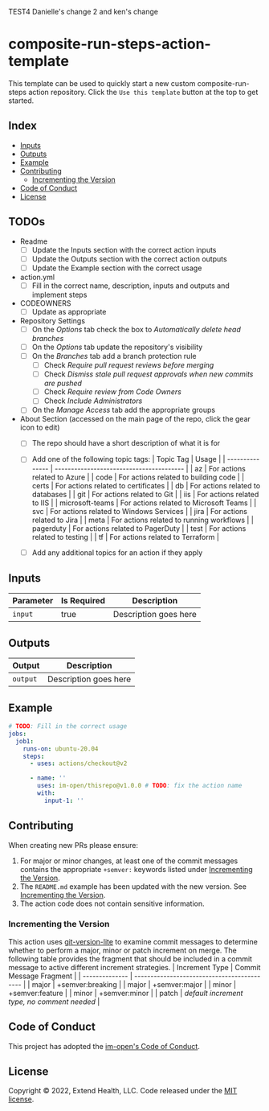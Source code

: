 TEST4 
Danielle's change 2
and ken's change
# composite-run-steps-action-template

This template can be used to quickly start a new custom composite-run-steps action repository.  Click the `Use this template` button at the top to get started.

## Index

- [Inputs](#inputs)
- [Outputs](#outputs)
- [Example](#example)
- [Contributing](#contributing)
  - [Incrementing the Version](#incrementing-the-version)
- [Code of Conduct](#code-of-conduct)
- [License](#license)
  
## TODOs
- Readme
  - [ ] Update the Inputs section with the correct action inputs
  - [ ] Update the Outputs section with the correct action outputs
  - [ ] Update the Example section with the correct usage   
- action.yml
  - [ ] Fill in the correct name, description, inputs and outputs and implement steps
- CODEOWNERS
  - [ ] Update as appropriate
- Repository Settings
  - [ ] On the *Options* tab check the box to *Automatically delete head branches*
  - [ ] On the *Options* tab update the repository's visibility
  - [ ] On the *Branches* tab add a branch protection rule
    - [ ] Check *Require pull request reviews before merging*
    - [ ] Check *Dismiss stale pull request approvals when new commits are pushed*
    - [ ] Check *Require review from Code Owners*
    - [ ] Check *Include Administrators*
  - [ ] On the *Manage Access* tab add the appropriate groups
- About Section (accessed on the main page of the repo, click the gear icon to edit)
  - [ ] The repo should have a short description of what it is for
  - [ ] Add one of the following topic tags:
    | Topic Tag       | Usage                                    |
    | --------------- | ---------------------------------------- |
    | az              | For actions related to Azure             |
    | code            | For actions related to building code     |
    | certs           | For actions related to certificates      |
    | db              | For actions related to databases         |
    | git             | For actions related to Git               |
    | iis             | For actions related to IIS               |
    | microsoft-teams | For actions related to Microsoft Teams   |
    | svc             | For actions related to Windows Services  |
    | jira            | For actions related to Jira              |
    | meta            | For actions related to running workflows |
    | pagerduty       | For actions related to PagerDuty         |
    | test            | For actions related to testing           |
    | tf              | For actions related to Terraform         |
  - [ ] Add any additional topics for an action if they apply    
    

## Inputs
| Parameter | Is Required | Description           |
| --------- | ----------- | --------------------- |
| `input`   | true        | Description goes here |

## Outputs
| Output   | Description           |
| -------- | --------------------- |
| `output` | Description goes here |

## Example

```yml
# TODO: Fill in the correct usage
jobs:
  job1:
    runs-on: ubuntu-20.04
    steps:
      - uses: actions/checkout@v2

      - name: ''
        uses: im-open/thisrepo@v1.0.0 # TODO: fix the action name
        with:
          input-1: ''
```

## Contributing

When creating new PRs please ensure:
1. For major or minor changes, at least one of the commit messages contains the appropriate `+semver:` keywords listed under [Incrementing the Version](#incrementing-the-version).
2. The `README.md` example has been updated with the new version.  See [Incrementing the Version](#incrementing-the-version).
3. The action code does not contain sensitive information.

### Incrementing the Version

This action uses [git-version-lite] to examine commit messages to determine whether to perform a major, minor or patch increment on merge.  The following table provides the fragment that should be included in a commit message to active different increment strategies.
| Increment Type | Commit Message Fragment                     |
| -------------- | ------------------------------------------- |
| major          | +semver:breaking                            |
| major          | +semver:major                               |
| minor          | +semver:feature                             |
| minor          | +semver:minor                               |
| patch          | *default increment type, no comment needed* |

## Code of Conduct

This project has adopted the [im-open's Code of Conduct](https://github.com/im-open/.github/blob/main/CODE_OF_CONDUCT.md).

## License

Copyright &copy; 2022, Extend Health, LLC. Code released under the [MIT license](LICENSE).

[git-version-lite]: https://github.com/im-open/git-version-lite
